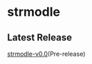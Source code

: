 # strmodle
## Latest Release
[strmodle-v0.0](https://github.com/144881-Studios/pymodule/releases/download/v0.0/strmodle-v0.0.py)\(Pre-release\)
